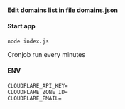#### Edit domains list in file domains.json
#### Start app 
```node index.js```
<br>

Cronjob run every minutes
#### ENV
```
CLOUDFLARE_API_KEY=
CLOUDFLARE_ZONE_ID=
CLOUDFLARE_EMAIL=
```
